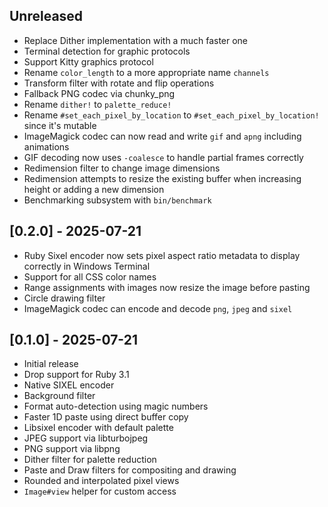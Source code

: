 ## Unreleased
- Replace Dither implementation with a much faster one
- Terminal detection for graphic protocols
- Support Kitty graphics protocol
- Rename `color_length` to a more appropriate name `channels`
- Transform filter with rotate and flip operations
- Fallback PNG codec via chunky_png
- Rename `dither!` to `palette_reduce!`
- Rename `#set_each_pixel_by_location` to `#set_each_pixel_by_location!` since it's mutable
- ImageMagick codec can now read and write `gif` and `apng` including animations
- GIF decoding now uses `-coalesce` to handle partial frames correctly
- Redimension filter to change image dimensions
- Redimension attempts to resize the existing buffer when increasing height or
  adding a new dimension
- Benchmarking subsystem with `bin/benchmark`

## [0.2.0] - 2025-07-21
- Ruby Sixel encoder now sets pixel aspect ratio metadata to display correctly in Windows Terminal
- Support for all CSS color names
- Range assignments with images now resize the image before pasting
- Circle drawing filter
- ImageMagick codec can encode and decode `png`, `jpeg` and `sixel`

## [0.1.0] - 2025-07-21

- Initial release
- Drop support for Ruby 3.1
- Native SIXEL encoder
- Background filter
- Format auto-detection using magic numbers
- Faster 1D paste using direct buffer copy
- Libsixel encoder with default palette
- JPEG support via libturbojpeg
- PNG support via libpng
- Dither filter for palette reduction
- Paste and Draw filters for compositing and drawing
- Rounded and interpolated pixel views
- `Image#view` helper for custom access
